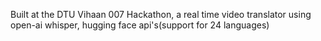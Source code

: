 Built at the DTU Vihaan 007 Hackathon, a real time video translator using open-ai whisper, hugging face api's(support for 24 languages)
